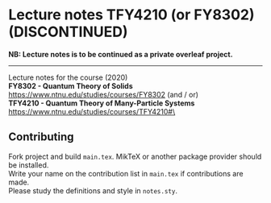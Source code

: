 # Lecture notes TFY4210 (or FY8302) (DISCONTINUED)
**NB: Lecture notes is to be continued as a private overleaf project.**

---
Lecture notes for the course (2020)\
**FY8302 - Quantum Theory of Solids** https://www.ntnu.edu/studies/courses/FY8302 (and / or)\
**TFY4210 - Quantum Theory of Many-Particle Systems** https://www.ntnu.edu/studies/courses/TFY4210#\

## Contributing
Fork project and build ```main.tex```. MikTeX or another package provider should be installed. \
Write your name on the contribution list in ```main.tex``` if contributions are made.\
Please study the definitions and style in ```notes.sty```.



